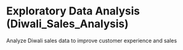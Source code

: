 # Exploratory Data Analysis (Diwali_Sales_Analysis)
 Analyze Diwali sales data to improve customer experience and sales
